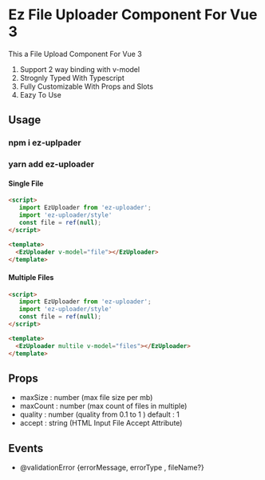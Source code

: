 # Ez File Uploader Component For Vue 3

This a File Upload Component For Vue 3
   1. Support 2 way binding with v-model
   2. Strognly Typed With Typescript
   3. Fully Customizable With Props and Slots
   4. Eazy To Use 

## Usage

### npm i ez-uplpader
### yarn add ez-uploader


#### Single File
```html
<script>
   import EzUploader from 'ez-uploader';
   import 'ez-uploader/style'
   const file = ref(null);
</script>

<template>
  <EzUploader v-model="file"></EzUploader>
</template>
```

#### Multiple Files
```html
<script>
   import EzUploader from 'ez-uploader';
   import 'ez-uploader/style'
   const file = ref(null);
</script>

<template>
  <EzUploader multile v-model="files"></EzUploader>
</template>

```

## Props
- maxSize  :  number  (max file size per mb)
- maxCount  :  number (max count of files in multiple)
- quality  :  number (quality from 0.1 to 1 ) default   :   1
- accept  :  string (HTML Input File Accept Attribute)
## Events
- @validationError {errorMessage, errorType , fileName?}
